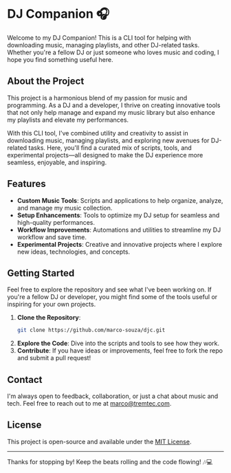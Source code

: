 # DJ Companion 🎧

Welcome to my DJ Companion! This is a CLI tool for helping with downloading music, managing playlists, and other DJ-related tasks. Whether you're a fellow DJ or just someone who loves music and coding, I hope you find something useful here.

## About the Project

This project is a harmonious blend of my passion for music and programming. As a DJ and a developer, I thrive on creating innovative tools that not only help manage and expand my music library but also enhance my playlists and elevate my performances.

With this CLI tool, I've combined utility and creativity to assist in downloading music, managing playlists, and exploring new avenues for DJ-related tasks. Here, you'll find a curated mix of scripts, tools, and experimental projects—all designed to make the DJ experience more seamless, enjoyable, and inspiring.

## Features

- **Custom Music Tools**: Scripts and applications to help organize, analyze, and manage my music collection.
- **Setup Enhancements**: Tools to optimize my DJ setup for seamless and high-quality performances.
- **Workflow Improvements**: Automations and utilities to streamline my DJ workflow and save time.
- **Experimental Projects**: Creative and innovative projects where I explore new ideas, technologies, and concepts.

## Getting Started

Feel free to explore the repository and see what I've been working on. If you're a fellow DJ or developer, you might find some of the tools useful or inspiring for your own projects.

1. **Clone the Repository**: 
   ```bash
   git clone https://github.com/marco-souza/djc.git
   ```
2. **Explore the Code**: Dive into the scripts and tools to see how they work.
3. **Contribute**: If you have ideas or improvements, feel free to fork the repo and submit a pull request!

## Contact

I'm always open to feedback, collaboration, or just a chat about music and tech. Feel free to reach out to me at [marco@tremtec.com](mailto:marco@tremtec.com).

## License

This project is open-source and available under the [MIT License](LICENSE).

---

Thanks for stopping by! Keep the beats rolling and the code flowing! 🎶💻


